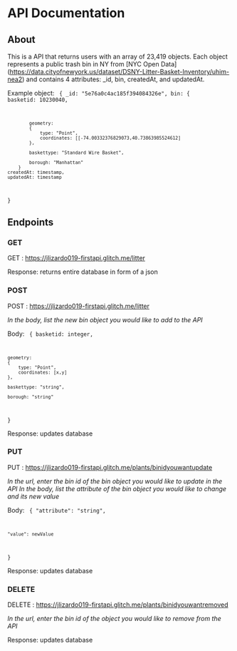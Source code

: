 # API Documentation

## About

This is a API that returns users with an array of 23,419 objects. Each object represents a public trash bin in NY from [NYC Open Data] (https://data.cityofnewyork.us/dataset/DSNY-Litter-Basket-Inventory/uhim-nea2) and contains 4 attributes: _id, bin, createdAt, and updatedAt.

Example object:
<code>
{
    _id: "5e76a0c4ac185f394084326e",
    bin: {
            basketid: 10230040,
        
            geometry: 
            {
                type: "Point",
                coordinates: [[-74.00332376829073,40.73863985524612]
            },

            baskettype: "Standard Wire Basket",
            
            borough: "Manhattan"
        }
    createdAt: timestamp,
    updatedAt: timestamp
}
</code>

## Endpoints

### GET
GET : https://jlizardo019-firstapi.glitch.me/litter 

Response: returns entire database in form of a json

### POST
POST : https://jlizardo019-firstapi.glitch.me/litter 

*In the body, list the new bin object you would like to add to the API*

Body: 
<code>
{
    basketid: integer,

    geometry: 
    {
        type: "Point",
        coordinates: [x,y]
    },

    baskettype: "string",
    
    borough: "string" 
}
</code>

Response: updates database

### PUT
PUT : https://jlizardo019-firstapi.glitch.me/plants/binidyouwantupdate

*In the url, enter the bin id of the bin object you would like to update in the API*
*In the body, list the attribute of the bin object you would like to change and its new value*

Body: 
<code>
{
    "attribute": "string",
    
    "value": newValue
}
</code>

Response: updates database

### DELETE
DELETE : https://jlizardo019-firstapi.glitch.me/plants/binidyouwantremoved 

*In the url, enter the bin id of the object you would like to remove from the API*

Response: updates database


